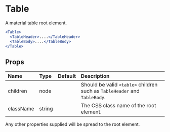 Table
=====

A material table root element.

```jsx
<Table>
  <TableHeader>....</TableHeader>
  <TableBody>....</TableBody>
</Table>
```

Props
-----

| Name | Type | Default | Description |
|:-----|:-----|:--------|:------------|
| children | node |  | Should be valid `<table>` children such as `TableHeader` and `TableBody`. |
| className | string |  | The CSS class name of the root element. |

Any other properties supplied will be spread to the root element.
